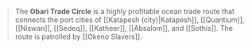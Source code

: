 > The **Obari Trade Circle** is a highly profitable ocean trade route that connects the port cities of [[Katapesh (city)|Katapesh]], [[Quantium]], [[Niswan]], [[Sedeq]], [[Katheer]], [[Absalom]], and [[Sothis]]. The route is patrolled by [[Okeno Slavers]].







